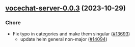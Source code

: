

## [vocechat-server-0.0.3](https://github.com/truecharts/charts/compare/vocechat-server-0.0.2...vocechat-server-0.0.3) (2023-10-29)

### Chore

- Fix typo in categories and make them singular ([#13693](https://github.com/truecharts/charts/issues/13693))
  - update helm general non-major ([#14094](https://github.com/truecharts/charts/issues/14094))
  
  